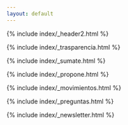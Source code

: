```yaml
---
layout: default
---
```


{% include index/_header2.html %}

{% include index/_trasparencia.html %}

{% include index/_sumate.html %}

{% include index/_propone.html %}

{% include index/_movimientos.html %}

{% include index/_preguntas.html %}

{% include index/_newsletter.html %}